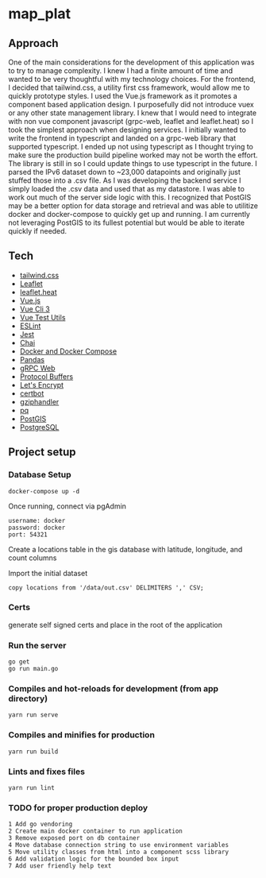 # map_plat

## Approach
One of the main considerations for the development of this application was to try to manage complexity. I knew I had a finite amount of time and wanted to be very thoughtful with my technology choices. For the frontend, I decided that tailwind.css, a utility first css framework, would allow me to quickly prototype styles. I used the Vue.js framework as it promotes a component based application design. I purposefully did not introduce vuex or any other state management library. I knew that I would need to integrate with non vue component javascript (grpc-web, leaflet and leaflet.heat) so I took the simplest approach when designing services. I initially wanted to write the frontend in typescript and landed on a grpc-web library that supported typescript. I ended up not using typescript as I thought trying to make sure the production build pipeline worked may not be worth the effort. The library is still in so I could update things to use typescript in the future. I parsed the IPv6 dataset down to ~23,000 datapoints and originally just stuffed those into a .csv file. As I was developing the backend service I simply loaded the .csv data and used that as my datastore. I was able to work out much of the server side logic with this. I recognized that PostGIS may be a better option for data storage and retrieval and was able to utilitize docker and docker-compose to quickly get up and running. I am currently not leveraging PostGIS to its fullest potential but would be able to iterate quickly if needed.

## Tech
 - [tailwind.css](https://tailwindcss.com)
 - [Leaflet](https://leafletjs.com/)
 - [leaflet.heat](https://github.com/Leaflet/Leaflet.heat)
 - [Vue.js](https://vuejs.org/)
 - [Vue Cli 3](https://cli.vuejs.org/)
 - [Vue Test Utils](https://vue-test-utils.vuejs.org/)
 - [ESLint](https://eslint.org/)
 - [Jest](https://jestjs.io/)
 - [Chai](http://www.chaijs.com/)
 - [Docker and Docker Compose](https://www.docker.com/)
 - [Pandas](https://pandas.pydata.org/)
 - [gRPC Web](https://github.com/improbable-eng/grpc-web)
 - [Protocol Buffers](https://developers.google.com/protocol-buffers/)
 - [Let's Encrypt](https://letsencrypt.org/)
 - [certbot](https://certbot.eff.org/)
 - [gziphandler](https://github.com/NYTimes/gziphandler)
 - [pq](https://github.com/lib/pq)
 - [PostGIS](https://postgis.net/)
 - [PostgreSQL](https://www.postgresql.org/)
 

## Project setup

### Database Setup
```
docker-compose up -d
```

Once running, connect via pgAdmin
```
username: docker
password: docker
port: 54321
```

Create a locations table in the gis database with latitude, longitude, and count columns

Import the initial dataset
```
copy locations from '/data/out.csv' DELIMITERS ',' CSV;
```

### Certs
generate self signed certs and place in the root of the application

### Run the server
```
go get
go run main.go
```

### Compiles and hot-reloads for development (from app directory)
```
yarn run serve
```

### Compiles and minifies for production
```
yarn run build
```

### Lints and fixes files
```
yarn run lint
```

### TODO for proper production deploy
    1 Add go vendoring
    2 Create main docker container to run application
    3 Remove exposed port on db container
    4 Move database connection string to use environment variables
    5 Move utility classes from html into a component scss library
    6 Add validation logic for the bounded box input
    7 Add user friendly help text

